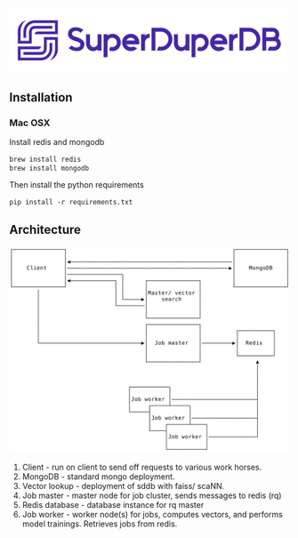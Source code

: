 ![w:200](img/logo.png)

## Installation

### Mac OSX

Install redis and mongodb

```
brew install redis
brew install mongodb
```

Then install the python requirements

```
pip install -r requirements.txt
```

## Architecture

![](./img/architecture.png)

1. Client - run on client to send off requests to various work horses.
1. MongoDB - standard mongo deployment.
1. Vector lookup - deployment of sddb with faiss/ scaNN.
1. Job master - master node for job cluster, sends messages to redis (rq)
1. Redis database - database instance for rq master
1. Job worker - worker node(s) for jobs, computes vectors, and performs model trainings.
   Retrieves jobs from redis.

